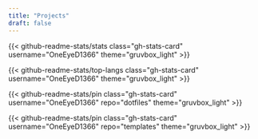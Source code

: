 ```yaml
---
title: "Projects"
draft: false
---
```


<!-- markdownlint-disable MD013 -->

{{< github-readme-stats/stats class="gh-stats-card" username="OneEyeD1366" theme="gruvbox_light" >}}

{{< github-readme-stats/top-langs class="gh-stats-card" username="OneEyeD1366" theme="gruvbox_light" >}}

{{< github-readme-stats/pin class="gh-stats-card" username="OneEyeD1366" repo="dotfiles" theme="gruvbox_light" >}}

{{< github-readme-stats/pin class="gh-stats-card" username="OneEyeD1366" repo="templates" theme="gruvbox_light" >}}

<!-- markdownlint-disable MD013 -->
